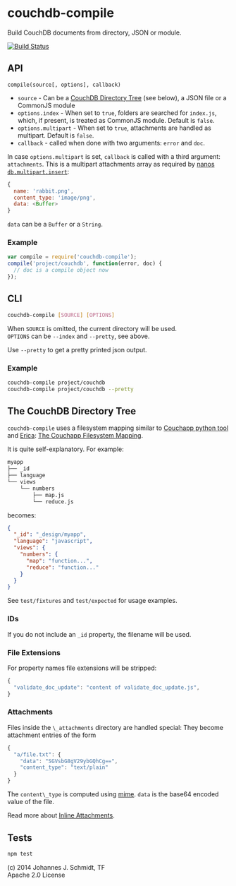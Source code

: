 # couchdb-compile
Build CouchDB documents from directory, JSON or module.

[![Build
Status](https://travis-ci.org/jo/couchdb-compile.svg?branch=master)](http://travis-ci.org/jo/couchdb-compile)


## API
`compile(source[, options], callback)`

* `source` - Can be a [CouchDB Directory Tree](#the-couchdb-directory-tree) (see below), a JSON file or a CommonJS module
* `options.index` - When set to `true`, folders are searched for `index.js`, which, if present, is treated as CommonJS module. Default is `false`.
* `options.multipart` - When set to `true`, attachments are handled as multipart. Default is `false`.
* `callback` - called when done with two arguments: `error` and `doc`.

In case `options.multipart` is set, `callback` is called with a third argument:
`attachments`. This is a multipart attachments array as required by [nanos
`db.multipart.insert`](https://github.com/dscape/nano#dbmultipartinsertdoc-attachments-params-callback):

```js
{
  name: 'rabbit.png',
  content_type: 'image/png',
  data: <Buffer>
}
```
`data` can be a `Buffer` or a `String`.


### Example

```js
var compile = require('couchdb-compile');
compile('project/couchdb', function(error, doc) {
  // doc is a compile object now
});
```


## CLI

```sh
couchdb-compile [SOURCE] [OPTIONS]
```

When `SOURCE` is omitted, the current directory will be used.  
`OPTIONS` can be `--index` and `--pretty`, see above.

Use `--pretty` to get a pretty printed json output.

### Example

```sh
couchdb-compile project/couchdb
couchdb-compile project/couchdb --pretty
```

## The CouchDB Directory Tree
`couchdb-compile` uses a filesystem mapping similar to [Couchapp python
tool](https://github.com/couchapp/couchapp) and
[Erica](https://github.com/benoitc/erica):
[The Couchapp Filesystem
Mapping](https://github.com/couchapp/couchapp/wiki/Complete-Filesystem-to-Design-Doc-Mapping-Example).

It is quite self-explanatory. For example:

```sh
myapp
├── _id
├── language
└── views
    └── numbers
        ├── map.js
        └── reduce.js
```

becomes:
```json
{
  "_id": "_design/myapp",
  "language": "javascript",
  "views": {
    "numbers": {
      "map": "function...",
      "reduce": "function..."
    }
  }
}
```

See `test/fixtures` and `test/expected` for usage examples.


### IDs

If you do not include an `_id` property, the filename will be used.


### File Extensions
For property names file extensions will be stripped:

```js
{
  "validate_doc_update": "content of validate_doc_update.js",
}
```

### Attachments
Files inside the `\_attachments` directory are handled special:
They become attachment entries of the form

```js
{
  "a/file.txt": {
    "data": "SGVsbG8gV29ybGQhCg==",
    "content_type": "text/plain"
  }
}
```

The `content\_type` is computed using [mime](https://github.com/broofa/node-mime).
`data` is the base64 encoded value of the file.

Read more about [Inline
Attachments](http://wiki.apache.org/couchdb/HTTP_Document_API#Inline_Attachments).


## Tests

```sh
npm test
```

(c) 2014 Johannes J. Schmidt, TF  
Apache 2.0 License
